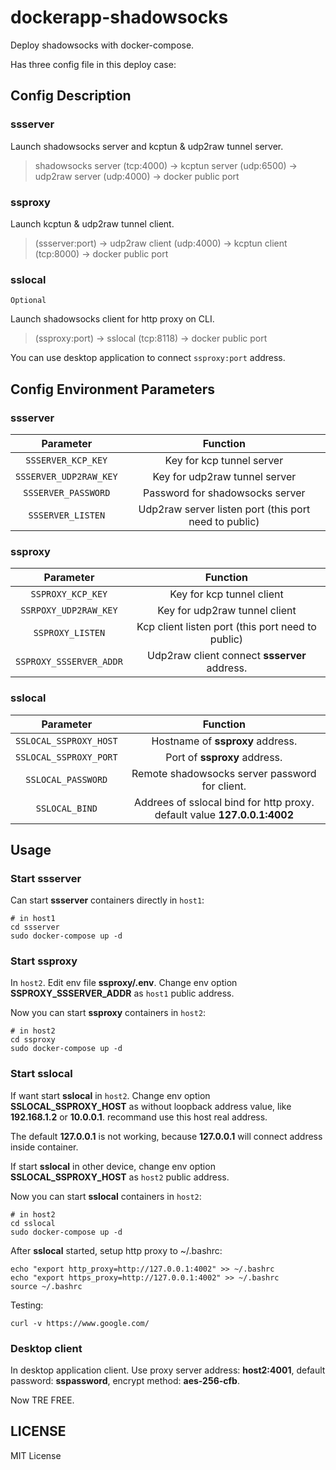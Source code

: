 # dockerapp-shadowsocks

Deploy shadowsocks with docker-compose.

Has three config file in this deploy case:

## Config Description

### ssserver
  
 Launch shadowsocks server and kcptun & udp2raw tunnel server.

> shadowsocks server (tcp:4000) -> kcptun server (udp:6500) -> udp2raw server (udp:4000) -> docker public port

### ssproxy

 Launch kcptun & udp2raw tunnel client.

 > (ssserver:port) -> udp2raw client (udp:4000) -> kcptun client (tcp:8000) -> docker public port 

### sslocal

`Optional`

Launch shadowsocks client for http proxy on CLI. 

> (ssproxy:port) -> sslocal (tcp:8118) -> docker public port

You can use desktop application to connect `ssproxy:port` address.

## Config Environment Parameters

### ssserver

Parameter | Function 
:-: |  :-:
`SSSERVER_KCP_KEY` | Key for kcp tunnel server
`SSSERVER_UDP2RAW_KEY` | Key for udp2raw tunnel server
`SSSERVER_PASSWORD` | Password for shadowsocks server
`SSSERVER_LISTEN` | Udp2raw server listen port (this port need to public)

### ssproxy

Parameter | Function 
:-: |  :-:
`SSPROXY_KCP_KEY` | Key for kcp tunnel client
`SSRPOXY_UDP2RAW_KEY` | Key for udp2raw tunnel client
`SSPROXY_LISTEN` | Kcp client listen port  (this port need to public)
`SSPROXY_SSSERVER_ADDR` | Udp2raw client connect **ssserver** address.

### sslocal

Parameter | Function 
:-: |  :-:
`SSLOCAL_SSPROXY_HOST` | Hostname of **ssproxy** address.
`SSLOCAL_SSPROXY_PORT` | Port of **ssproxy** address.
`SSLOCAL_PASSWORD` | Remote shadowsocks server password for client.
`SSLOCAL_BIND` | Addrees of sslocal bind for http proxy. default value **127.0.0.1:4002**

## Usage 

### Start ssserver

Can start **ssserver** containers directly in `host1`:

    # in host1
    cd ssserver
    sudo docker-compose up -d


### Start ssproxy

In `host2`. Edit env file **ssproxy/.env**. Change env option **SSPROXY_SSSERVER_ADDR** as `host1` public address.

Now you can start **ssproxy** containers in `host2`:

    # in host2
    cd ssproxy
    sudo docker-compose up -d

### Start sslocal

If want start **sslocal** in `host2`. Change env option **SSLOCAL_SSPROXY_HOST** as without loopback address value, like **192.168.1.2** or **10.0.0.1**. recommand use this host real address.

The default **127.0.0.1** is not working, because **127.0.0.1** will connect address inside container.

If start **sslocal** in other device, change env option **SSLOCAL_SSPROXY_HOST** as `host2` public address.

Now you can start **sslocal** containers in `host2`:

    # in host2
    cd sslocal
    sudo docker-compose up -d

After **sslocal** started, setup http proxy to ~/.bashrc:
    
    echo "export http_proxy=http://127.0.0.1:4002" >> ~/.bashrc
    echo "export https_proxy=http://127.0.0.1:4002" >> ~/.bashrc
    source ~/.bashrc

Testing:

    curl -v https://www.google.com/

### Desktop client

In desktop application client. Use proxy server address: **host2:4001**, default password: **sspassword**, encrypt method: **aes-256-cfb**.

Now TRE FREE.

## LICENSE

MIT License